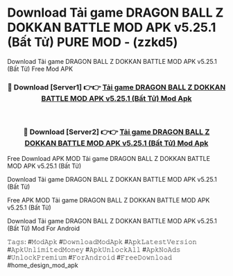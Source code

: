 # Download Tải game DRAGON BALL Z DOKKAN BATTLE MOD APK v5.25.1 (Bất Tử) PURE MOD - (zzkd5)
Download Tải game DRAGON BALL Z DOKKAN BATTLE MOD APK v5.25.1 (Bất Tử) Free Mod APK

<div align="center">
<h3>🔴 Download [Server1] 👉👉 <a href="https://apk-comot.site?title=Tải_game_DRAGON_BALL_Z_DOKKAN_BATTLE_MOD_APK_v5.25.1_(Bất_Tử)">Tải game DRAGON BALL Z DOKKAN BATTLE MOD APK v5.25.1 (Bất Tử) Mod Apk</a></h3><br>

<h3>🔴 Download [Server2] 👉👉 <a href="https://apk-comot.site?title=Tải_game_DRAGON_BALL_Z_DOKKAN_BATTLE_MOD_APK_v5.25.1_(Bất_Tử)">Tải game DRAGON BALL Z DOKKAN BATTLE MOD APK v5.25.1 (Bất Tử) Mod Apk</a></h3>
</div>


Free Download APK MOD Tải game DRAGON BALL Z DOKKAN BATTLE MOD APK v5.25.1 (Bất Tử)

Download Tải game DRAGON BALL Z DOKKAN BATTLE MOD APK v5.25.1 (Bất Tử) 

Free APK MOD Tải game DRAGON BALL Z DOKKAN BATTLE MOD APK v5.25.1 (Bất Tử) 

Download Tải game DRAGON BALL Z DOKKAN BATTLE MOD APK v5.25.1 (Bất Tử) Mod For Android

𝚃𝚊𝚐𝚜: #𝙼𝚘𝚍𝙰𝚙𝚔 #𝙳𝚘𝚠𝚗𝚕𝚘𝚊𝚍𝙼𝚘𝚍𝙰𝚙𝚔 #𝙰𝚙𝚔𝙻𝚊𝚝𝚎𝚜𝚝𝚅𝚎𝚛𝚜𝚒𝚘𝚗 #𝙰𝚙𝚔𝚄𝚗𝚕𝚒𝚖𝚒𝚝𝚎𝚍𝙼𝚘𝚗𝚎𝚢 #𝙰𝚙𝚔𝚄𝚗𝚕𝚘𝚌𝚔𝙰𝚕𝚕 #𝙰𝚙𝚔𝙽𝚘𝙰𝚍𝚜 #𝚄𝚗𝚕𝚘𝚌𝚔𝙿𝚛𝚎𝚖𝚒𝚞𝚖 #𝙵𝚘𝚛𝙰𝚗𝚍𝚛𝚘𝚒𝚍 #𝙵𝚛𝚎𝚎𝙳𝚘𝚠𝚗𝚕𝚘𝚊𝚍 #home_design_mod_apk